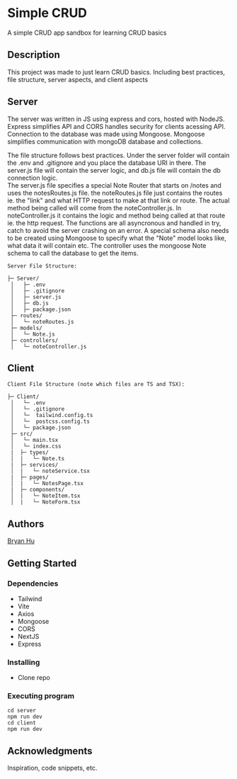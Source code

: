 # Simple CRUD

A simple CRUD app sandbox for learning CRUD basics

## Description

This project was made to just learn CRUD basics. Including best practices, file structure, server aspects, and client aspects

## Server

The server was written in JS using express and cors, hosted with NodeJS. Express simplifies API and CORS handles security for clients acessing API. Connection to the database was made using Mongoose. Mongoose simplifies communication with mongoDB database and collections.

The file structure follows best practices. Under the server folder will contain the .env and .gitignore and you place the database URI in there. The server.js file will contain the server logic, and db.js file will contain the db connection logic.  
The server.js file specifies a special Note Router that starts on /notes and uses the notesRoutes.js file. the noteRoutes.js file just contains the routes ie. the "link" and what HTTP request to make at that link or route. The actual method being called will come from the noteController.js. In noteController.js it contains the logic and method being called at that route ie. the http request. The functions are all asyncronous and handled in try, catch to avoid the server crashing on an error. A special schema also needs to be created using Mongoose to specify what the "Note" model looks like, what data it will contain etc. The controller uses the mongoose Note schema to call the database to get the items. 

```
Server File Structure:

├─ Server/
 │   ├─ .env
 │   ├─ .gitignore
 │   ├─ server.js
 │   ├─ db.js
 │   ├─ package.json
 ├─ routes/
 │   └─ noteRoutes.js
 ├─ models/
 │   └─ Note.js
 ├─ controllers/
 │   └─ noteController.js
```

## Client

```
Client File Structure (note which files are TS and TSX): 

├─ Client/
 │   └─ .env
 │   └─ .gitignore
 │   └─  tailwind.config.ts
 │   └─  postcss.config.ts
 │   └─ package.json
 ├─ src/
 │   └─ main.tsx
 │   └─ index.css
 |  ├─ types/
 │  |   └─ Note.ts
 |  ├─ services/
 │  |   └─ noteService.tsx
 |  ├─ pages/
 │  |   └─ NotesPage.tsx
 |  ├─ components/
 │  |   └─ NoteItem.tsx
 │  |   └─ NoteForm.tsx
```
## Authors

[Bryan Hu](https://www.linkedin.com/in/hu-bryan)

## Getting Started

### Dependencies
* Tailwind
* Vite
* Axios
* Mongoose
* CORS
* NextJS
* Express

### Installing

* Clone repo

### Executing program

```
cd server
npm run dev
cd client
npm run dev
```



## Acknowledgments

Inspiration, code snippets, etc.
